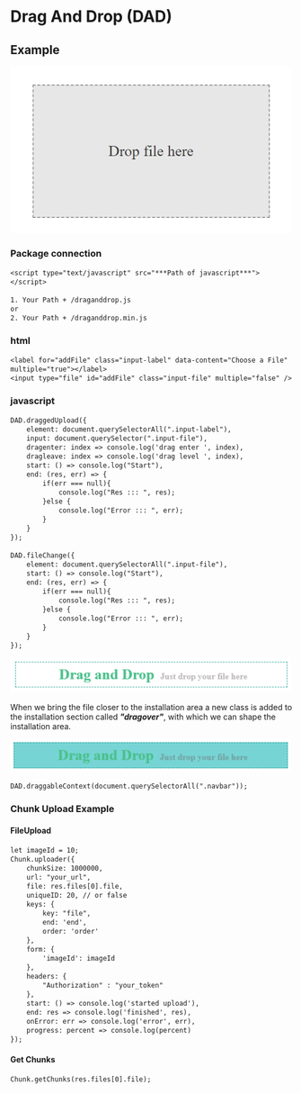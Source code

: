 # Drag And Drop (DAD)

## Example

<img src="./img/example.png" width="500" alt="Drop file here draggable file upload" />

### Package connection

    <script type="text/javascript" src="***Path of javascript***"></script>

    1. Your Path + /draganddrop.js
    or
    2. Your Path + /draganddrop.min.js

### html

    <label for="addFile" class="input-label" data-content="Choose a File" multiple="true"></label>
    <input type="file" id="addFile" class="input-file" multiple="false" />

### javascript

    DAD.draggedUpload({
        element: document.querySelectorAll(".input-label"),
        input: document.querySelector(".input-file"),
        dragenter: index => console.log('drag enter ', index),
        dragleave: index => console.log('drag level ', index),
        start: () => console.log("Start"),
        end: (res, err) => {
            if(err === null){
                console.log("Res ::: ", res);
            }else {
                console.log("Error ::: ", err);
            }
        }
    });

    DAD.fileChange({
        element: document.querySelectorAll(".input-file"),
        start: () => console.log("Start"),
        end: (res, err) => {
            if(err === null){
                console.log("Res ::: ", res);
            }else {
                console.log("Error ::: ", err);
            }
        }
    });

<img src="./img/example1.png" width="500" alt="Drop file here draggable file upload" />

When we bring the file closer to the installation area a new class is added to the installation section called ***"dragover"***, with which we can shape the installation area․

<img src="./img/example2.png" width="500" alt="Drop file here draggable file upload" />

    DAD.draggableContext(document.querySelectorAll(".navbar"));

### Chunk Upload Example

#### FileUpload

    let imageId = 10;
    Chunk.uploader({
        chunkSize: 1000000,
        url: "your_url",
        file: res.files[0].file,
        uniqueID: 20, // or false
        keys: {
            key: "file",
            end: 'end',
            order: 'order'
        },
        form: {
            'imageId': imageId
        },
        headers: {
            "Authorization" : "your_token" 
        },
        start: () => console.log('started upload'),
        end: res => console.log('finished', res),
        onError: err => console.log('error', err),
        progress: percent => console.log(percent)
    });

#### Get Chunks

    Chunk.getChunks(res.files[0].file);